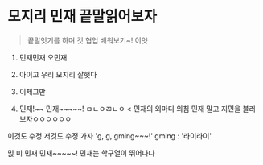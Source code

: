 # 모지리 민재 끝말읽어보자

> 끝말잇기를 하며 깃 협업 배워보기~! 이얏

1. 민재민재 오민재

3. 아이고 우리 모지리 잘햇다
4. 이제그만
5. 민재!~~ 민재~~~~~!
ㅁㄴㅇㄻㄴㅇ < 민재의 외마디 외침
민재 말고 지민을 불러보자ㅇㅇㅇㅇㅇㅇ

이것도 수정
저것도 수정 가자
'g, g, gming~~~!'
gming : '라이라이'

믽
미
민재
민재~~~~~!
민재는 학구열이 뛰어나다
